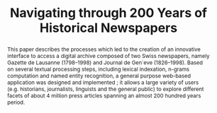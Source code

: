 ---
abstract: This paper describes the processes which led to the creation of an innovative
  interface to access a digital archive composed of two Swiss newspapers, namely Gazette
  de Lausanne (1798–1998) and Journal de Gen`eve (1826–1998). Based on several textual
  processing steps, including lexical indexation, n-grams computation and named entity
  recognition, a general purpose web-based application was designed and implemented
  ; it allows a large variety of users (e.g. historians, journalists, linguists and
  the general public) to explore different facets of about 4 million press articles
  spanning an almost 200 hundred years period.
creators:
- Kaplan, Frédéric
- Rochat, Yannick
- Ehrmann, Maud
- Bornet, Cyril
- Buntinx, Vincent
date: null
document_url: https://services.phaidra.univie.ac.at/api/object/o:503181/download
grand_parent: iPRES
institutions: []
keywords: []
landing_page_url: https://phaidra.univie.ac.at/o:503181
language: eng
layout: publication
license: CC BY-NC-SA 3.0 AT
notes_url: null
parent: iPRES 2016
presentation_url: null
publication_type: paper
size: 12198969
source_name: iPRES
title: Navigating through 200 Years of Historical Newspapers
year: 2016
---